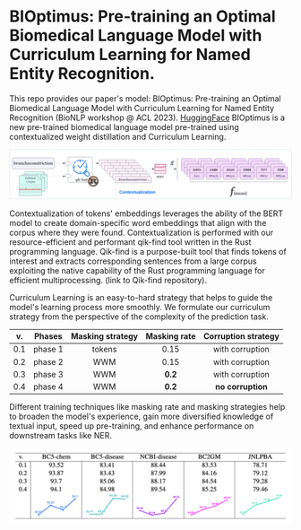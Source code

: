 # BIOptimus: Pre-training an Optimal Biomedical Language Model with Curriculum Learning for Named Entity Recognition.

This repo provides our paper's model: 
BIOptimus: Pre-training an Optimal Biomedical Language Model with Curriculum Learning for Named Entity Recognition (BioNLP workshop @ ACL 2023). 
[HuggingFace](https://huggingface.co/rttl-ai/BIOptimus)
BIOptimus is a new pre-trained biomedical language model pre-trained using contextualized weight distillation and Curriculum Learning. 

![alt text](https://github.com/rttl-ai/BIOptimus/blob/main/fig2.png?raw=true)

Contextualization of tokens' embeddings leverages the ability of the BERT model to create domain-specific word embeddings that align with the corpus where they were found. 
Contextualization is performed with our resource-efficient and performant qik-find tool written in the Rust programming language. Qik-find is a purpose-built tool that finds tokens of interest and extracts corresponding sentences from a large corpus exploiting the native capability of the Rust programming language for efficient multiprocessing. 
(link to Qik-find repository).

Curriculum Learning is an easy-to-hard strategy that helps to guide the model's learning process more smoothly. We formulate our curriculum strategy from the perspective of the complexity of the prediction task. 

| v.  | **Phases** | **Masking strategy** | **Masking rate** | **Corruption strategy** |
|-----|:----------:|:--------------------:|:----------------:|:-----------------------:|
| 0.1 |   phase 1  |        tokens        |       0.15       |     with corruption     |
| 0.2 |   phase 2  |          WWM         |       0.15       |     with corruption     |
| 0.3 |   phase 3  |          WWM         |      **0.2**     |     with corruption     |
| 0.4 |   phase 4  |          WWM         |      **0.2**     |    **no corruption**    |

Different training techniques like masking rate and masking strategies help to broaden the model's experience, gain more diversified knowledge of textual input, speed up pre-training, and enhance performance on downstream tasks like NER.

![alt text](https://github.com/rttl-ai/BIOptimus/blob/main/tab5.png?raw=true)
